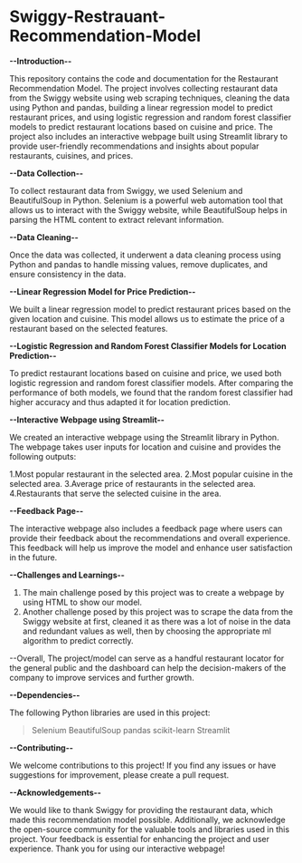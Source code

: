 # Swiggy-Restrauant-Recommendation-Model

**--Introduction--**

This repository contains the code and documentation for the Restaurant Recommendation Model. The project involves collecting restaurant data from the Swiggy website using web scraping techniques, cleaning the data using Python and pandas, building a linear regression model to predict restaurant prices, and using logistic regression and random forest classifier models to predict restaurant locations based on cuisine and price. The project also includes an interactive webpage built using Streamlit library to provide user-friendly recommendations and insights about popular restaurants, cuisines, and prices.

**--Data Collection--**

To collect restaurant data from Swiggy, we used Selenium and BeautifulSoup in Python. Selenium is a powerful web automation tool that allows us to interact with the Swiggy website, while BeautifulSoup helps in parsing the HTML content to extract relevant information.

**--Data Cleaning--**

Once the data was collected, it underwent a data cleaning process using Python and pandas to handle missing values, remove duplicates, and ensure consistency in the data.

**--Linear Regression Model for Price Prediction--**

We built a linear regression model to predict restaurant prices based on the given location and cuisine. This model allows us to estimate the price of a restaurant based on the selected features.

**--Logistic Regression and Random Forest Classifier Models for Location Prediction--**

To predict restaurant locations based on cuisine and price, we used both logistic regression and random forest classifier models. After comparing the performance of both models, we found that the random forest classifier had higher accuracy and thus adapted it for location prediction.

**--Interactive Webpage using Streamlit--**

We created an interactive webpage using the Streamlit library in Python. The webpage takes user inputs for location and cuisine and provides the following outputs:

1.Most popular restaurant in the selected area.
2.Most popular cuisine in the selected area.
3.Average price of restaurants in the selected area.
4.Restaurants that serve the selected cuisine in the area.

**--Feedback Page--**

The interactive webpage also includes a feedback page where users can provide their feedback about the recommendations and overall experience. This feedback will help us improve the model and enhance user satisfaction in the future.

**--Challenges and Learnings--**

1. The main challenge posed by this project was to create a webpage by using HTML to show our model.
2. Another challenge posed by this project was to scrape the data from the Swiggy website at first, cleaned it as there was a lot of noise in the data and redundant values as well, then by choosing the appropriate ml algorithm to predict correctly.

--Overall, The project/model can serve as a handful restaurant locator for the general public and the dashboard can help the decision-makers of the company to improve services and further growth. 

**--Dependencies--**

The following Python libraries are used in this project:

> Selenium
> BeautifulSoup
> pandas
> scikit-learn
> Streamlit

**--Contributing--**

We welcome contributions to this project! If you find any issues or have suggestions for improvement, please create a pull request.

**--Acknowledgements--**

We would like to thank Swiggy for providing the restaurant data, which made this recommendation model possible. Additionally, we acknowledge the open-source community for the valuable tools and libraries used in this project. Your feedback is essential for enhancing the project and user experience. Thank you for using our interactive webpage!

